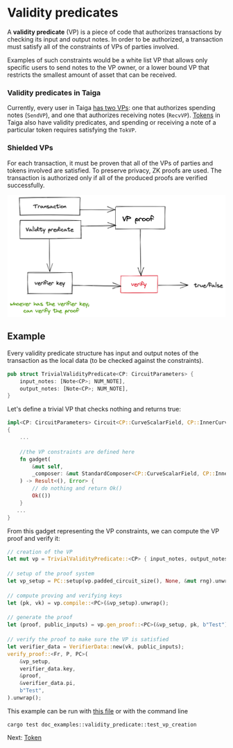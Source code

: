 # Validity predicates

A **validity predicate** (VP) is a piece of code that authorizes transactions by checking its input and output notes. In order to be authorized, a transaction must satisfy all of the constraints of VPs of parties involved.

Examples of such constraints would be a white list VP that allows only specific users to send notes to the VP owner, or a lower bound VP that restricts the smallest amount of asset that can be received.

### Validity predicates in Taiga
Currently, every user in Taiga [has two VPs](./users.md): one that authorizes spending notes (`SendVP`), and one that authorizes receiving notes (`RecvVP`). [Tokens](./token.md) in Taiga also have validity predicates, and spending or receiving a note of a particular token requires satisfying the `TokVP`.

### Shielded VPs
For each transaction, it must be proven that all of the VPs of parties and tokens involved are satisfied. To preserve privacy, ZK proofs are used. The transaction is authorized only if all of the produced proofs are verified successfully.

![img.png](img/vp_img.png)

## Example

Every validity predicate structure has input and output notes of the transaction as the local data (to be checked against the constraints).
```rust
pub struct TrivialValidityPredicate<CP: CircuitParameters> {
    input_notes: [Note<CP>; NUM_NOTE],
    output_notes: [Note<CP>; NUM_NOTE],
}
```
Let's define a trivial VP that checks nothing and returns true:
```rust
impl<CP: CircuitParameters> Circuit<CP::CurveScalarField, CP::InnerCurve> for TrivialValidityPredicate<CP>
{
    ...
    
    //the VP constraints are defined here
    fn gadget(
        &mut self,
        _composer: &mut StandardComposer<CP::CurveScalarField, CP::InnerCurve>,
    ) -> Result<(), Error> {
        // do nothing and return Ok()
        Ok(())
    }
   ... 
}
```
From this gadget representing the VP constraints, we can compute the VP proof and verify it:
```rust
// creation of the VP
let mut vp = TrivialValidityPredicate::<CP> { input_notes, output_notes };

// setup of the proof system
let vp_setup = PC::setup(vp.padded_circuit_size(), None, &mut rng).unwrap();

// compute proving and verifying keys
let (pk, vk) = vp.compile::<PC>(&vp_setup).unwrap();

// generate the proof
let (proof, public_inputs) = vp.gen_proof::<PC>(&vp_setup, pk, b"Test").unwrap();

// verify the proof to make sure the VP is satisfied
let verifier_data = VerifierData::new(vk, public_inputs);
verify_proof::<Fr, P, PC>(
    &vp_setup,
    verifier_data.key,
    &proof,
    &verifier_data.pi,
    b"Test",
).unwrap();
```

This example can be run with [this file](https://github.com/anoma/taiga/blob/main/src/doc_examples/validity_predicate.rs) or with the command line
```
cargo test doc_examples::validity_predicate::test_vp_creation
```
Next: [Token](./token.md)